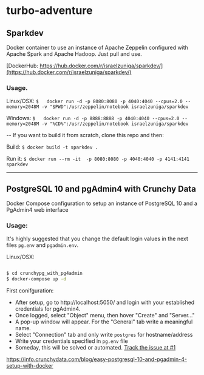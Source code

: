 # turbo-adventure




## Sparkdev

Docker container to use an instance of Apache Zeppelin configured with Apache Spark and Apache Hadoop. Just pull and use.

[DockerHub: https://hub.docker.com/r/israelzuniga/sparkdev/](https://hub.docker.com/r/israelzuniga/sparkdev/)


### Usage.
Linux/OSX:
`$   docker run -d -p 8080:8080 -p 4040:4040 --cpus=2.0 --memory=2048M -v "$PWD":/usr/zeppelin/notebook israelzuniga/sparkdev`

Windows:
`$   docker run -d -p 8888:8888 -p 4040:4040 --cpus=2.0 --memory=2048M -v "%CD%":/usr/zeppelin/notebook israelzuniga/sparkdev`


--
If you want to build it from scratch, clone this repo and then:

Build:
`$ docker build -t sparkdev .`



Run it:
`$ docker run --rm -it  -p 8080:8080 -p 4040:4040 -p 4141:4141 sparkdev`

---


## PostgreSQL 10 and pgAdmin4 with Crunchy Data  
Docker Compose configuration to setup an instance of PostgreSQL 10 and a PgAdmin4 web interface


### Usage:

It's highly suggested that you change the default login values in the next files `pg.env` and `pgadmin.env`.

Linux/OSX:
```bash

$ cd crunchypg_with_pg4admin
$ docker-compose up -d

```
First conifguration:
* After setup, go to http://localhost:5050/ and login with your established credentials for pgAdmin4.
* Once logged, select "Object" menu, then hover "Create" and "Server..."
* A pop-up window will appear. For the "General" tab write a meaningful name.
* Select "Connection" tab and only write `postgres` for hostname/address
* Write your credentials specified in `pg.env` file
* Someday, this will be solved or automated. [Track the issue at #1](#1)




https://info.crunchydata.com/blog/easy-postgresql-10-and-pgadmin-4-setup-with-docker

